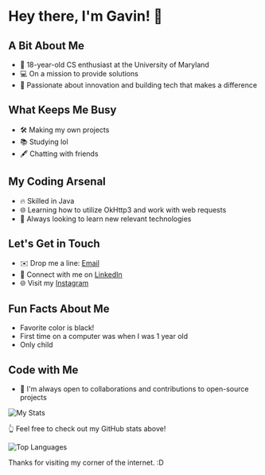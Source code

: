 # Hey there, I'm Gavin! 👋

## A Bit About Me
- 🚀 18-year-old CS enthusiast at the University of Maryland
- 💻 On a mission to provide solutions
- 🌟 Passionate about innovation and building tech that makes a difference

## What Keeps Me Busy
- 🛠️ Making my own projects
- 📚 Studying lol
- 🖋️ Chatting with friends

## My Coding Arsenal
- 🔥 Skilled in Java
- 🌐 Learning how to utilize OkHttp3 and work with web requests
- 🧠 Always looking to learn new relevant technologies

## Let's Get in Touch
- ✉️ Drop me a line: [Email](mailto:gdharmon@umd.edu)
- 💼 Connect with me on [LinkedIn](https://www.linkedin.com/in/gavin-harmon-421a18213/)
- 🌐 Visit my [Instagram](https://www.instagram.com/thegavinharmon/)

## Fun Facts About Me
- Favorite color is black!
- First time on a computer was when I was 1 year old
- Only child


## Code with Me
- 🤝 I'm always open to collaborations and contributions to open-source projects

![My Stats](https://github-readme-stats.vercel.app/api?username=c0ntrab4nd&show_icons=true&count_private=true)

👆 Feel free to check out my GitHub stats above!

![Top Languages](https://github-readme-stats.vercel.app/api/top-langs/?username=c0ntrab4nd&layout=compact)


Thanks for visiting my corner of the internet. :D
